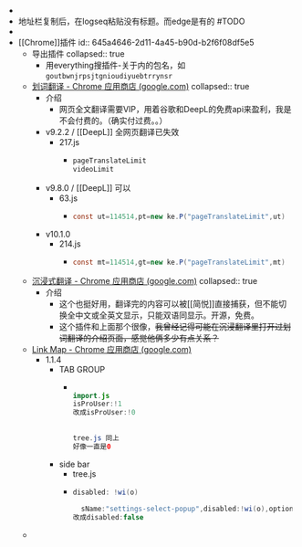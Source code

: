 -
- 地址栏复制后，在logseq粘贴没有标题。而edge是有的 #TODO
-
- [[Chrome]]插件
  id:: 645a4646-2d11-4a45-b90d-b2f6f08df5e5
	- 导出插件
	  collapsed:: true
		- 用everything搜插件-关于内的包名，如 `goutbwnjrpsjtgnioudiyuebtrrynsr`
	- [划词翻译 - Chrome 应用商店 (google.com)](https://chrome.google.com/webstore/detail/%E5%88%92%E8%AF%8D%E7%BF%BB%E8%AF%91/ikhdkkncnoglghljlkmcimlnlhkeamad)
	  collapsed:: true
		- 介绍
			- 网页全文翻译需要VIP，用着谷歌和DeepL的免费api来盈利，我是不会付费的。（确实付过费。。）
		- v9.2.2 / [[DeepL]] 全网页翻译已失效
			- 217.js
				- ```java
				  pageTranslateLimit
				  videoLimit
				  ```
		- v9.8.0 / [[DeepL]] 可以
			- 63.js
				- ```java
				  const ut=114514,pt=new ke.P("pageTranslateLimit",ut)
				  ```
		- v10.1.0
			- 214.js
				- ```java
				  const mt=114514,gt=new ke.P("pageTranslateLimit",mt)
				  ```
	- [沉浸式翻译 - Chrome 应用商店 (google.com)](https://chrome.google.com/webstore/detail/immersive-translate/bpoadfkcbjbfhfodiogcnhhhpibjhbnh/related?hl=zh-CN)
	  collapsed:: true
		- 介绍
			- 这个也挺好用，翻译完的内容可以被[[简悦]]直接捕获，但不能切换全中文或全英文显示，只能双语同显示。开源，免费。
			- 这个插件和上面那个很像，~~我曾经记得可能在沉浸翻译里打开过划词翻译的介绍页面，感觉他俩多少有点关系？~~
	- [Link Map - Chrome 应用商店 (google.com)](https://chrome.google.com/webstore/detail/link-map/jappgmhllahigjolfpgbjdfhciabdnde)
		- 1.1.4
			- TAB GROUP
				- ```java
				  
				  import.js
				  isProUser:!1
				  改成isProUser:!0
				    
				    
				  tree.js 同上
				  好像一直是0
				  
				  
				  ```
			- side bar
				- tree.js
				- ```java
				  disabled: !wi(o)
				    
				    sName:"settings-select-popup",disabled:!wi(o),options:a})
				  改成disabled:false
				  ```
	-